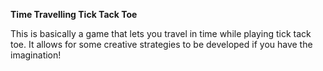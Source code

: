 **Time Travelling Tick Tack Toe**

This is basically a game that lets you travel in time while playing tick tack toe. It allows for some creative strategies to be developed if you have the imagination!